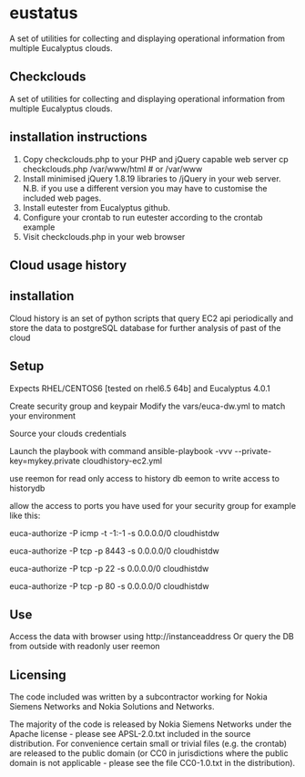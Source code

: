 eustatus
========

A set of utilities for collecting and displaying operational information from multiple Eucalyptus clouds.


Checkclouds
-----------

A set of utilities for collecting and displaying operational information from multiple Eucalyptus clouds.

installation instructions
-------------------------

1. Copy checkclouds.php to your PHP and jQuery capable web server 
   cp checkclouds.php  /var/www/html # or /var/www
2. Install minimised jQuery 1.8.19 libraries to /jQuery in your web server.
   N.B. if you use a different version you may have to customise the included web pages.
3. Install eutester from Eucalyptus github.
3. Configure your crontab to run eutester according to the crontab example
4. Visit checkclouds.php in your web browser 


Cloud usage history
-------------------

installation
------------

Cloud history is an set of python scripts that query EC2 api periodically
and store the data to postgreSQL database for further analysis of past of the cloud

Setup
-----

Expects RHEL/CENTOS6 [tested on rhel6.5 64b] and Eucalyptus 4.0.1

Create security group and keypair
Modify the vars/euca-dw.yml to match your environment

Source your clouds credentials

Launch the playbook with command
ansible-playbook -vvv --private-key=mykey.private cloudhistory-ec2.yml

use reemon for read only access to history db
eemon to write access to historydb

allow the access to ports you have used for your security group
for example like this:

euca-authorize -P icmp -t -1:-1 -s 0.0.0.0/0 cloudhistdw

euca-authorize -P tcp -p 8443 -s 0.0.0.0/0 cloudhistdw

euca-authorize -P tcp -p 22 -s 0.0.0.0/0 cloudhistdw

euca-authorize -P tcp -p 80 -s 0.0.0.0/0 cloudhistdw

Use
---

Access the data with browser using http://instanceaddress
Or query the DB from outside with readonly user reemon

Licensing 
--------- 
The code included was written by a subcontractor working for Nokia
Siemens Networks and Nokia Solutions and Networks.

The majority of the code is released by Nokia Siemens Networks under
the Apache license - please see APSL-2.0.txt included in the source
distribution.  For convenience certain small or trivial files
(e.g. the crontab) are released to the public domain (or CC0 in
jurisdictions where the public domain is not applicable - please see
the file CC0-1.0.txt in the distribution).
